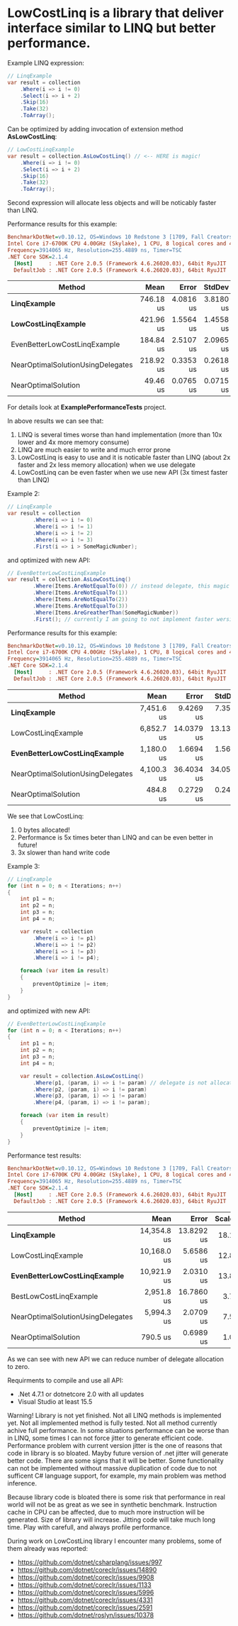 LowCostLinq is a library that deliver interface similar to LINQ but better performance.
===========================

Example LINQ expression:

```C#
// LinqExample
var result = collection
	.Where(i => i != 0)
	.Select(i => i + 2)
	.Skip(16)
	.Take(32)
	.ToArray();
```

Can be optimized by adding invocation of extension method **AsLowCostLinq**:

```C#
// LowCostLinqExample
var result = collection.AsLowCostLinq() // <-- HERE is magic!
	.Where(i => i != 0)
	.Select(i => i + 2)
	.Skip(16)
	.Take(32)
	.ToArray();
```
	
Second expression will allocate less objects and will be noticably faster than LINQ.

Performance results for this example:

``` ini
BenchmarkDotNet=v0.10.12, OS=Windows 10 Redstone 3 [1709, Fall Creators Update] (10.0.16299.214)
Intel Core i7-6700K CPU 4.00GHz (Skylake), 1 CPU, 8 logical cores and 4 physical cores
Frequency=3914065 Hz, Resolution=255.4889 ns, Timer=TSC
.NET Core SDK=2.1.4
  [Host]     : .NET Core 2.0.5 (Framework 4.6.26020.03), 64bit RyuJIT
  DefaultJob : .NET Core 2.0.5 (Framework 4.6.26020.03), 64bit RyuJIT


```
|                            Method |      Mean |     Error |    StdDev | Scaled |    Gen 0 | Allocated |
|---------------------------------- |----------:|----------:|----------:|-------:|---------:|----------:|
|                   **LinqExample** | 746.18 us | 4.0816 us | 3.8180 us |  15.09 | 158.2031 | 648.44 KB |
|            **LowCostLinqExample** | 421.96 us | 1.5564 us | 1.4558 us |   8.53 |  80.0781 | 328.13 KB |
|      EvenBetterLowCostLinqExample | 184.84 us | 2.5107 us | 2.0965 us |   3.74 |  80.0781 | 328.13 KB |
| NearOptimalSolutionUsingDelegates | 218.92 us | 0.3353 us | 0.2618 us |   4.43 |  81.7871 | 335.94 KB |
|               NearOptimalSolution |  49.46 us | 0.0765 us | 0.0715 us |   1.00 |  38.0859 | 156.25 KB |

For details look at **ExamplePerformanceTests** project.

In above results we can see that:
1. LINQ is several times worse than hand implementation (more than 10x lower and 4x more memory consume)
2. LINQ are much easier to write and much error prone
3. LowCostLinq is easy to use and it is noticable faster than LINQ (about 2x faster and 2x less memory allocation) when we use delegate
4. LowCostLinq can be even faster when we use new API (3x timest faster than LINQ)

Example 2:

```C#
// LinqExample
var result = collection
		.Where(i => i != 0)
		.Where(i => i != 1)
		.Where(i => i != 2)
		.Where(i => i != 3)
		.First(i => i > SomeMagicNumber);
```					
and optimized with new API:

```C#
// EvenBetterLowCostLinqExample
var result = collection.AsLowCostLinq()
		.Where(Items.AreNotEqualTo(0)) // instead delegate, this magic can be inlined during jitting
		.Where(Items.AreNotEqualTo(1))
		.Where(Items.AreNotEqualTo(2))
		.Where(Items.AreNotEqualTo(3))
		.Where(Items.AreGreatherThan(SomeMagicNumber))
		.First(); // currently I am going to not implement faster wersion of First. I do not want blow API even more
```					
Performance results for this example:

``` ini
BenchmarkDotNet=v0.10.12, OS=Windows 10 Redstone 3 [1709, Fall Creators Update] (10.0.16299.214)
Intel Core i7-6700K CPU 4.00GHz (Skylake), 1 CPU, 8 logical cores and 4 physical cores
Frequency=3914065 Hz, Resolution=255.4889 ns, Timer=TSC
.NET Core SDK=2.1.4
  [Host]     : .NET Core 2.0.5 (Framework 4.6.26020.03), 64bit RyuJIT
  DefaultJob : .NET Core 2.0.5 (Framework 4.6.26020.03), 64bit RyuJIT


```
|                            Method |       Mean |      Error |     StdDev | Scaled |    Gen 0 | Allocated |
|---------------------------------- |-----------:|-----------:|-----------:|-------:|---------:|----------:|
|                   **LinqExample** | 7,451.6 us |  9.4269 us |  7.3599 us |  15.37 | 109.3750 |  480000 B |
|                LowCostLinqExample | 6,852.7 us | 14.0379 us | 13.1311 us |  14.13 |        - |       0 B |
|  **EvenBetterLowCostLinqExample** | 1,180.0 us |  1.6694 us |  1.5616 us |   2.43 |        - |       0 B |
| NearOptimalSolutionUsingDelegates | 4,100.3 us | 36.4034 us | 34.0518 us |   8.46 |        - |       0 B |
|               NearOptimalSolution |   484.8 us |  0.2729 us |  0.2419 us |   1.00 |        - |       0 B |

We see that LowCostLinq:
1. 0 bytes allocated!
2. Performance is 5x times beter than LINQ and can be even better in future!
3. 3x slower than hand write code

Example 3:

```C#
// LinqExample
for (int n = 0; n < Iterations; n++)
{
    int p1 = n;
    int p2 = n;
    int p3 = n;
    int p4 = n;

    var result = collection
        .Where(i => i != p1)
        .Where(i => i != p2)
        .Where(i => i != p3)
        .Where(i => i != p4);

    foreach (var item in result)
    {
        preventOptimize |= item;
    }
}
```

and optimized with new API:

```C#
// EvenBetterLowCostLinqExample
for (int n = 0; n < Iterations; n++)
{
    int p1 = n;
    int p2 = n;
    int p3 = n;
    int p4 = n;

    var result = collection.AsLowCostLinq()
        .Where(p1, (param, i) => i != param) // delegate is not allocated and closure is not allocated every times
        .Where(p2, (param, i) => i != param)
        .Where(p3, (param, i) => i != param)
        .Where(p4, (param, i) => i != param);

    foreach (var item in result)
    {
        preventOptimize |= item;
    }
}
```

Performance test results:

``` ini
BenchmarkDotNet=v0.10.12, OS=Windows 10 Redstone 3 [1709, Fall Creators Update] (10.0.16299.214)
Intel Core i7-6700K CPU 4.00GHz (Skylake), 1 CPU, 8 logical cores and 4 physical cores
Frequency=3914065 Hz, Resolution=255.4889 ns, Timer=TSC
.NET Core SDK=2.1.4
  [Host]     : .NET Core 2.0.5 (Framework 4.6.26020.03), 64bit RyuJIT
  DefaultJob : .NET Core 2.0.5 (Framework 4.6.26020.03), 64bit RyuJIT


```
|                            Method |        Mean |      Error | Scaled |     Gen 0 | Allocated |
|---------------------------------- |------------:|-----------:|-------:|----------:|----------:|
|                   **LinqExample** | 14,354.8 us | 13.8292 us |  18.16 | 1828.1250 | 7680000 B |
|                LowCostLinqExample | 10,168.0 us |  5.6586 us |  12.86 |  671.8750 | 2880000 B |
|  **EvenBetterLowCostLinqExample** | 10,921.9 us |  2.0310 us |  13.82 |         - |       0 B |
|            BestLowCostLinqExample |  2,951.8 us | 16.7860 us |   3.73 |         - |       0 B |
| NearOptimalSolutionUsingDelegates |  5,994.3 us |  2.0709 us |   7.58 |         - |       0 B |
|               NearOptimalSolution |    790.5 us |  0.6989 us |   1.00 |         - |       0 B |

As we can see with new API we can reduce number of delegate allocation to zero.

Requirments to compile and use all API:
- .Net 4.7.1 or dotnetcore 2.0 with all updates
- Visual Studio at least 15.5

Warning! Library is not yet finished. Not all LINQ methods is implemented yet. Not all implemented method is fully tested. Not all method currently achive full performance.
In some situations performance can be worse than in LINQ, some times I can not force jitter to generate efficient code. Performance problem with current version jitter is the one of reasons that code in library is so bloated. Mayby future version of .net jitter will generate better code. There are some signs that it will be better.
Some functionality can not be implemented without massive duplication of code due to not sufficent C# language support, for example, my main problem was method inference.

Because library code is bloated there is some risk that performance in real world will not be as great as we see in synthetic benchmark. Instruction cache in CPU can be affected, due to much more instruction will be generated. Size of library will increase. Jitting code will take much long time. Play with carefull, and always profile performance.

During work on LowCostLinq library I encounter many problems, some of them already was reported:

- https://github.com/dotnet/csharplang/issues/997 
- https://github.com/dotnet/coreclr/issues/14890
- https://github.com/dotnet/coreclr/issues/9908
- https://github.com/dotnet/coreclr/issues/1133
- https://github.com/dotnet/coreclr/issues/5996
- https://github.com/dotnet/coreclr/issues/4331
- https://github.com/dotnet/coreclr/issues/2591
- https://github.com/dotnet/roslyn/issues/10378
